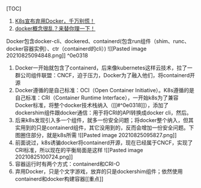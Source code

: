 [TOC]
1. [K8s宣布弃用Docker，千万别慌！](https://mp.weixin.qq.com/s/GHjvvTJ8ZerIyCqXB1BSUQ)
2. [docker概念很乱？来替你理一下！](https://mp.weixin.qq.com/s/gJBdJ8-XDHCMeVCoA3Bl6A)

Docker包含docker-cli、dockered、containerd(包含run组件（shim、runc、docker容器实例）、ctr（containerd的cli）)
![[Pasted image 20210825094848.png]] ^0e0318

1. Docker一开始就包含了containerd，后来像kubernetes这样云技术，拉了一群公司组件联盟：CNCF，迫于压力，Docker为了融入他们，将containerd开源
2. Docker遵循的是自己标准：OCI（Open Container Initiative）。K8s遵循的是自己标准：CRI（Container Runtime Interface），一开始k8s为了兼容Docker标准，将整个docker技术栈纳入（[[#^0e0318]]），添加了dockershim组件跟docker通信：用于将CRI的API转换成docker cli，然后。
3. 后来k8s发现引入多一个组件，就多一份安全问题；将docker整个纳入，但其实用到的只是containerd组件，其它没用到的，反而会增加一份安全问题。下图圈住部分，就是k8s所需
![[Pasted image 20210825095827.png]]
4. 前面说过，k8s诱骗docker将containerd开源，现在已经属于CNCF，实现了CRI标准，所以现在的平衡局面是这样
![[Pasted image 20210825100724.png]]
5. 容器运行时有两个方式：containerd和CRI-O
6. 弃用Docker，只是个文字游戏，放弃的只是dockershim组件；依然使用containerd和docker构建容器[[重点]]